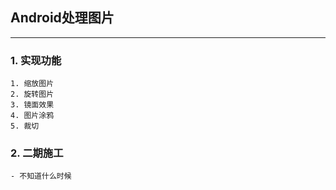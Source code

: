 ## Android处理图片
***
### 1. 实现功能
    1. 缩放图片
    2. 旋转图片
    3. 镜面效果
    4. 图片涂鸦
    5. 裁切

### 2. 二期施工
	- 不知道什么时候
